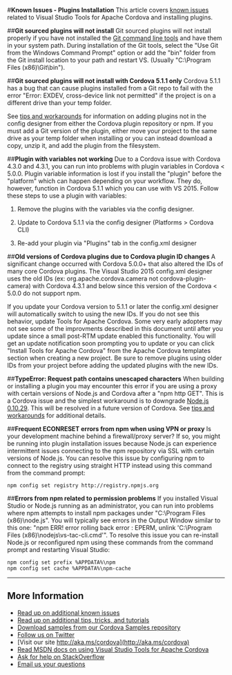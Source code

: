 <properties pageTitle="Known Issues - Plugins Installation"
  description="This is an article on bower tutorial"
  services=""
  documentationCenter=""
  authors="bursteg" />

#**Known Issues - Plugins Installation**
This article covers [known issues](../cordova-docs-readme.md#knownissues) related to Visual Studio Tools for Apache Cordova and installing plugins.




##**Git sourced plugins will not install**
Git sourced plugins will not install properly if you have not installed the [Git command line tools](http://www.git-scm.com/downloads) and have them in your system path. During installation of the Git tools, select the "Use Git from the Windows Command Prompt" option or add the "bin" folder from the Git install location to your path and restart VS. (Usually "C:\Program Files (x86)\Git\bin").




##**Git sourced plugins will not install with Cordova 5.1.1 only**
Cordova 5.1.1 has a bug that can cause plugins installed from a Git repo to fail with the error "Error: EXDEV, cross-device link not permitted" if the project is on a different drive than your temp folder.

See [tips and workarounds](../tips-and-workarounds/general/tips-and-workarounds-general-readme.md#plugin-xml) for information on adding plugins not in the config designer from either the Cordova plugin repository or npm. If you must add a Git version of the plugin, either move your project to the same drive as your temp folder when installing or you can instead download a copy, unzip it, and add the plugin from the filesystem.


##**Plugin with variables not working**
Due to a Cordova issue with Cordova 4.3.0 and 4.3.1, you can run into problems with plugin variables in Cordova < 5.0.0. Plugin variable information is lost if you install the "plugin" before the "platform" which can happen depending on your workflow. They do, however, function in Cordova 5.1.1 which you can use with VS 2015. Follow these steps to use a plugin with variables:

 1. Remove the plugins with the variables via the config designer.

 2. Update to Cordova 5.1.1 via the config designer (Platforms > Cordova CLI)

 3. Re-add your plugin via "Plugins" tab in the config.xml designer



##**Old versions of Cordova plugins due to Cordova plugin ID changes**
A significant change occurred with Cordova 5.0.0+ that also altered the IDs of many core Cordova plugins. The Visual Studio 2015 config.xml designer uses the old IDs (ex: org.apache.cordova.camera not cordova-plugin-camera) with Cordova 4.3.1 and below since this version of the Cordova  < 5.0.0 do not support npm.

If you update your Cordova version to 5.1.1 or later the config.xml designer will automatically switch to using the new IDs. If you do not see this behavior, update Tools for Apache Cordova. Some very early adopters may not see some of the improvments described in this document until after you update since a small post-RTM update enabled this functionality. You will get an update notification soon prompting you to update or you can click "Install Tools for Apache Cordova" from the Apache Cordova templates section when creating a new project. Be sure to remove plugins using older IDs from your project before adding the updated plugins with the new IDs.



##**TypeError: Request path contains unescaped characters**
When building or installing a plugin you may encounter this error if you are using a proxy with certain versions of Node.js and Cordova after a "npm http GET". This is a Cordova issue and the simplest workaround is to downgrade [Node.js 0.10.29](http://nodejs.org/dist/v0.10.29/). This will be resolved in a future version of Cordova. See [tips and workarounds](../tips-and-workarounds/general/tips-and-workarounds-general-readme.md#cordovaproxy) for additional details.



##**Frequent ECONRESET errors from npm when using VPN or proxy**
Is your development machine behind a firewall/proxy server?  If so, you might be running into plugin installation issues because Node.js can experience intermittent issues connecting to the npm repository via SSL with certain versions of Node.js. You can resolve this issue by configuring npm to connect to the registry using straight HTTP instead using this command from the command prompt:

~~~~~~~~~~~~~~~~~~~~~~~
npm config set registry http://registry.npmjs.org
~~~~~~~~~~~~~~~~~~~~~~~



##**Errors from npm related to permission problems**
If you installed Visual Studio or Node.js running as an administrator, you can run into problems where npm attempts to install npm packages under "C:\Program Files (x86)\node.js". You will typically see errors in the Output Window similar to this one: "npm ERR! error rolling back error : EPERM, unlink 'C:\Program Files (x86)\nodejs\vs-tac-cli.cmd'". To resolve this issue you can re-install Node.js or reconfigured npm using these commands from the command prompt and restarting Visual Studio:

~~~~~~~~~~~~~~~~~~~~~~~
npm config set prefix %APPDATA%\npm
npm config set cache %APPDATA%\npm-cache
~~~~~~~~~~~~~~~~~~~~~~~


----------
## More Information
* [Read up on additional known issues](../cordova-docs-readme.md#knownissues)
* [Read up on additional tips, tricks, and tutorials](../cordova-docs-readme.md)
* [Download samples from our Cordova Samples repository](http://github.com/Microsoft/cordova-samples)
* [Follow us on Twitter](https://twitter.com/VSCordovaTools)
* [Visit our site http://aka.ms/cordova](http://aka.ms/cordova)
* [Read MSDN docs on using Visual Studio Tools for Apache Cordova](http://go.microsoft.com/fwlink/?LinkID=533794)
* [Ask for help on StackOverflow](http://stackoverflow.com/questions/tagged/visual-studio-cordova)
* [Email us your questions](mailto://multidevicehybridapp@microsoft.com)
